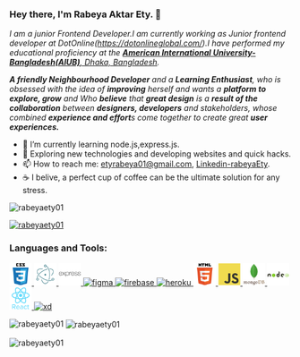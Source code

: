 ### Hey there, I'm Rabeya Aktar Ety. 👋

*I am a junior Frontend Developer.I am currently working as Junior frontend developer at DotOnline(https://dotonlineglobal.com/).I have performed my educational proficiency at the [**American International University-Bangladesh(AIUB)**, Dhaka, Bangladesh](https://www.aiub.edu/).*

***A friendly Neighbourhood Developer**  and a **Learning Enthusiast**,  who is obsessed with the idea of **improving** herself and wants a **platform to explore, grow** and Who **believe** that **great design** is a **result of the collaboration** between **designers, developers** and stakeholders, whose combined **experience and effort**s come together to create great **user experiences.*** 

* 🌱 I’m currently learning node.js,express.js.
* 🤔 Exploring new technologies and developing websites and quick hacks.
* 📫 How to reach me: etyrabeya01@gmail.com, [Linkedin-rabeyaEty](https://www.linkedin.com/in/rabeya-aktar-ety-143a77218/).
* ☕ I belive, a perfect cup of coffee can be the ultimate solution for any stress.

<p align="left"> <img src="https://komarev.com/ghpvc/?username=rabeyaety01&label=Profile%20views&color=0e75b6&style=flat" alt="rabeyaety01" /> </p>

<p align="left"> <a href="https://github.com/ryo-ma/github-profile-trophy"><img src="https://github-profile-trophy.vercel.app/?username=rabeyaety01" alt="rabeyaety01" /></a> </p>


<h3 align="left">Languages and Tools:</h3>
<p align="left"> <a href="https://www.w3schools.com/css/" target="_blank" rel="noreferrer"> <img src="https://raw.githubusercontent.com/devicons/devicon/master/icons/css3/css3-original-wordmark.svg" alt="css3" width="40" height="40"/> </a> <a href="https://www.electronjs.org" target="_blank" rel="noreferrer"> <img src="https://raw.githubusercontent.com/devicons/devicon/master/icons/electron/electron-original.svg" alt="electron" width="40" height="40"/> </a> <a href="https://expressjs.com" target="_blank" rel="noreferrer"> <img src="https://raw.githubusercontent.com/devicons/devicon/master/icons/express/express-original-wordmark.svg" alt="express" width="40" height="40"/> </a> <a href="https://www.figma.com/" target="_blank" rel="noreferrer"> <img src="https://www.vectorlogo.zone/logos/figma/figma-icon.svg" alt="figma" width="40" height="40"/> </a> <a href="https://firebase.google.com/" target="_blank" rel="noreferrer"> <img src="https://www.vectorlogo.zone/logos/firebase/firebase-icon.svg" alt="firebase" width="40" height="40"/> </a> <a href="https://heroku.com" target="_blank" rel="noreferrer"> <img src="https://www.vectorlogo.zone/logos/heroku/heroku-icon.svg" alt="heroku" width="40" height="40"/> </a> <a href="https://www.w3.org/html/" target="_blank" rel="noreferrer"> <img src="https://raw.githubusercontent.com/devicons/devicon/master/icons/html5/html5-original-wordmark.svg" alt="html5" width="40" height="40"/> </a> <a href="https://developer.mozilla.org/en-US/docs/Web/JavaScript" target="_blank" rel="noreferrer"> <img src="https://raw.githubusercontent.com/devicons/devicon/master/icons/javascript/javascript-original.svg" alt="javascript" width="40" height="40"/> </a> <a href="https://www.mongodb.com/" target="_blank" rel="noreferrer"> <img src="https://raw.githubusercontent.com/devicons/devicon/master/icons/mongodb/mongodb-original-wordmark.svg" alt="mongodb" width="40" height="40"/> </a> <a href="https://nodejs.org" target="_blank" rel="noreferrer"> <img src="https://raw.githubusercontent.com/devicons/devicon/master/icons/nodejs/nodejs-original-wordmark.svg" alt="nodejs" width="40" height="40"/> </a> <a href="https://reactjs.org/" target="_blank" rel="noreferrer"> <img src="https://raw.githubusercontent.com/devicons/devicon/master/icons/react/react-original-wordmark.svg" alt="react" width="40" height="40"/> </a> <a href="https://www.adobe.com/products/xd.html" target="_blank" rel="noreferrer"> <img src="https://cdn.worldvectorlogo.com/logos/adobe-xd.svg" alt="xd" width="40" height="40"/> </a> </p>

<p><img align="left" src="https://github-readme-stats.vercel.app/api/top-langs?username=rabeyaety01&show_icons=true&locale=en&layout=compact" alt="rabeyaety01" /></p>

<p>&nbsp;<img align="center" src="https://github-readme-stats.vercel.app/api?username=rabeyaety01&show_icons=true&locale=en" alt="rabeyaety01" /></p>

<p><img align="center" src="https://github-readme-streak-stats.herokuapp.com/?user=rabeyaety01&" alt="rabeyaety01" /></p>
